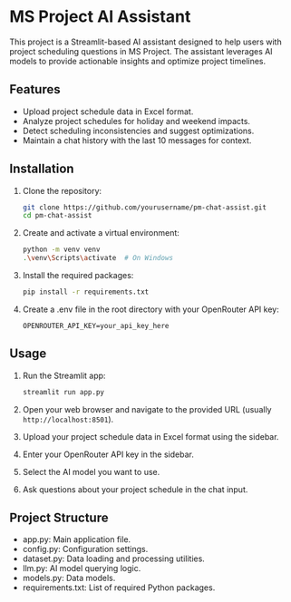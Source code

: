 # MS Project AI Assistant

This project is a Streamlit-based AI assistant designed to help users with project scheduling questions in MS Project. The assistant leverages AI models to provide actionable insights and optimize project timelines.

## Features

- Upload project schedule data in Excel format.
- Analyze project schedules for holiday and weekend impacts.
- Detect scheduling inconsistencies and suggest optimizations.
- Maintain a chat history with the last 10 messages for context.

## Installation

1. Clone the repository:

   ```sh
   git clone https://github.com/yourusername/pm-chat-assist.git
   cd pm-chat-assist
   ```

2. Create and activate a virtual environment:

   ```sh
   python -m venv venv
   .\venv\Scripts\activate  # On Windows
   ```

3. Install the required packages:

   ```sh
   pip install -r requirements.txt
   ```

4. Create a .env file in the root directory with your OpenRouter API key:
   ```env
   OPENROUTER_API_KEY=your_api_key_here
   ```

## Usage

1. Run the Streamlit app:

   ```sh
   streamlit run app.py
   ```

2. Open your web browser and navigate to the provided URL (usually `http://localhost:8501`).

3. Upload your project schedule data in Excel format using the sidebar.

4. Enter your OpenRouter API key in the sidebar.

5. Select the AI model you want to use.

6. Ask questions about your project schedule in the chat input.

## Project Structure

- app.py: Main application file.
- config.py: Configuration settings.
- dataset.py: Data loading and processing utilities.
- llm.py: AI model querying logic.
- models.py: Data models.
- requirements.txt: List of required Python packages.
